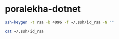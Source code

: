 # poralekha-dotnet

```sh
ssh-keygen -t rsa -b 4096 -f ~/.ssh/id_rsa -N ""
```

```bash
cat ~/.ssh/id_rsa
```